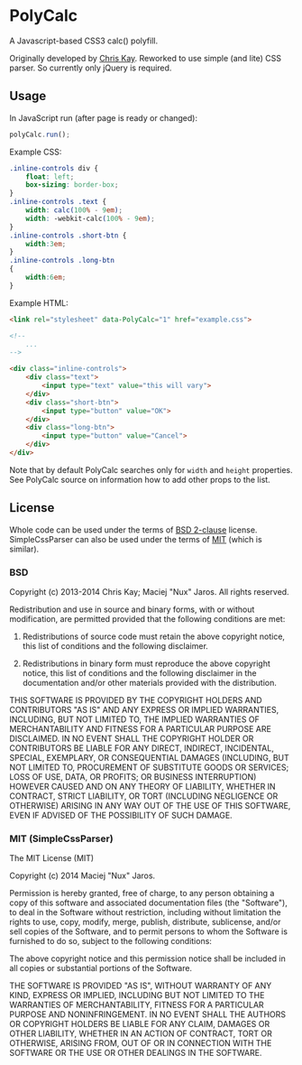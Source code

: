 PolyCalc
========

A Javascript-based CSS3 calc() polyfill.

Originally developed by [Chris Kay](https://github.com/CJKay/PolyCalc).
Reworked to use simple (and lite) CSS parser. So currently only jQuery is required.

Usage
-----

In JavaScript run (after page is ready or changed):
```js
polyCalc.run();
```

Example CSS:
```css
.inline-controls div {
	float: left;
	box-sizing: border-box;
}
.inline-controls .text {
	width: calc(100% - 9em);
	width: -webkit-calc(100% - 9em);
}
.inline-controls .short-btn {
	width:3em;
}
.inline-controls .long-btn
{
	width:6em;
}
```

Example HTML:
```html
<link rel="stylesheet" data-PolyCalc="1" href="example.css">

<!-- 
	...
-->

<div class="inline-controls">
	<div class="text">
		<input type="text" value="this will vary">
	</div>
	<div class="short-btn">
		<input type="button" value="OK">
	</div>
	<div class="long-btn">
		<input type="button" value="Cancel">
	</div>
</div>
```

Note that by default PolyCalc searches only for `width` and `height` properties. See PolyCalc source on information how to add other props to the list.

License
-------

Whole code can be used under the terms of [BSD 2-clause](http://opensource.org/licenses/BSD-2-Clause) license. SimpleCssParser can also be used under the terms of [MIT](http://opensource.org/licenses/MIT) (which is similar).

### BSD ###

Copyright (c) 2013-2014 Chris Kay; Maciej "Nux" Jaros.
All rights reserved.

Redistribution and use in source and binary forms, with or without modification, are permitted provided that the following conditions are met:

1. Redistributions of source code must retain the above copyright notice, this list of conditions and the following disclaimer.

2. Redistributions in binary form must reproduce the above copyright notice, this list of conditions and the following disclaimer in the documentation and/or other materials provided with the distribution.

THIS SOFTWARE IS PROVIDED BY THE COPYRIGHT HOLDERS AND CONTRIBUTORS "AS IS" AND ANY EXPRESS OR IMPLIED WARRANTIES, INCLUDING, BUT NOT LIMITED TO, THE IMPLIED WARRANTIES OF MERCHANTABILITY AND FITNESS FOR A PARTICULAR PURPOSE ARE DISCLAIMED. IN NO EVENT SHALL THE COPYRIGHT HOLDER OR CONTRIBUTORS BE LIABLE FOR ANY DIRECT, INDIRECT, INCIDENTAL, SPECIAL, EXEMPLARY, OR CONSEQUENTIAL DAMAGES (INCLUDING, BUT NOT LIMITED TO, PROCUREMENT OF SUBSTITUTE GOODS OR SERVICES; LOSS OF USE, DATA, OR PROFITS; OR BUSINESS INTERRUPTION) HOWEVER CAUSED AND ON ANY THEORY OF LIABILITY, WHETHER IN CONTRACT, STRICT LIABILITY, OR TORT (INCLUDING NEGLIGENCE OR OTHERWISE) ARISING IN ANY WAY OUT OF THE USE OF THIS SOFTWARE, EVEN IF ADVISED OF THE POSSIBILITY OF SUCH DAMAGE.

### MIT (SimpleCssParser) ###

The MIT License (MIT)

Copyright (c) 2014 Maciej "Nux" Jaros.

Permission is hereby granted, free of charge, to any person obtaining a copy
 of this software and associated documentation files (the "Software"), to deal
 in the Software without restriction, including without limitation the rights
 to use, copy, modify, merge, publish, distribute, sublicense, and/or sell
 copies of the Software, and to permit persons to whom the Software is
 furnished to do so, subject to the following conditions:

The above copyright notice and this permission notice shall be included in
 all copies or substantial portions of the Software.

THE SOFTWARE IS PROVIDED "AS IS", WITHOUT WARRANTY OF ANY KIND, EXPRESS OR
 IMPLIED, INCLUDING BUT NOT LIMITED TO THE WARRANTIES OF MERCHANTABILITY,
 FITNESS FOR A PARTICULAR PURPOSE AND NONINFRINGEMENT. IN NO EVENT SHALL THE
 AUTHORS OR COPYRIGHT HOLDERS BE LIABLE FOR ANY CLAIM, DAMAGES OR OTHER
 LIABILITY, WHETHER IN AN ACTION OF CONTRACT, TORT OR OTHERWISE, ARISING FROM,
 OUT OF OR IN CONNECTION WITH THE SOFTWARE OR THE USE OR OTHER DEALINGS IN
 THE SOFTWARE.
